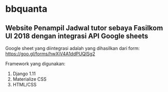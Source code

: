 # bbquanta

## Website Penampil Jadwal tutor sebaya Fasilkom UI 2018 dengan integrasi API Google sheets



Google sheet yang diintegrasi adalah yang dihasilkan dari form:
https://goo.gl/forms/hwXjV4A1ddPUQISg2

Framework yang digunakan:
1. Django 1.11
2. Materialize CSS
3. HTML/CSS 
